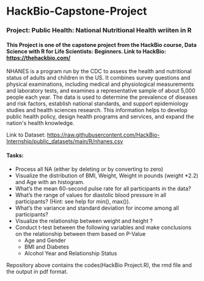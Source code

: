 # HackBio-Capstone-Project
### Project: Public Health: National Nutritional Health wriiten in R
#### This Project is one of the capstone project from the HackBio course, Data Science with R for Life Scientists: Beginners. Link to HackBio: https://thehackbio.com/

NHANES is a program run by the CDC to assess the health and nutritional status of adults and children in the US. It combines survey questions and physical examinations, including medical and physiological measurements and laboratory tests, and examines a representative sample of about 5,000 people each year. The data is used to determine the prevalence of diseases and risk factors, establish national standards, and support epidemiology studies and health sciences research. This information helps to develop public health policy, design health programs and services, and expand the nation's health knowledge.

Link to Dataset: https://raw.githubusercontent.com/HackBio-Internship/public_datasets/main/R/nhanes.csv
#### Tasks:
* Process all NA (either by deleting or by converting to zero)
* Visualize the distribution of BMI, Weight, Weight in pounds (weight *2.2) and Age with an histogram.
* What’s the mean 60-second pulse rate for all participants in the data?
* What’s the range of values for diastolic blood pressure in all participants? (Hint: see help for min(), max()).
* What’s the variance and standard deviation for income among all participants?
* Visualize the relationship between weight and height ?
* Conduct t-test between the following variables and make conclusions on the relationship between them based on P-Value
  - Age and Gender
  - BMI and Diabetes
  - Alcohol Year and Relationship Status
 
Repository above contains the codes(HackBio Project.R), the rmd file and the output in pdf format.

